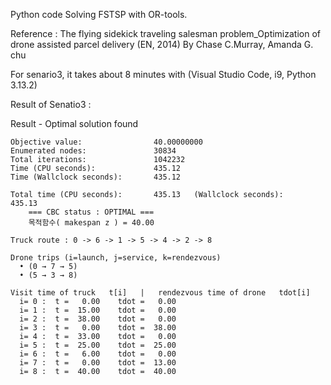 Python code Solving FSTSP with OR-tools. 

Reference : The flying sidekick traveling salesman problem_Optimization of drone assisted parcel delivery (EN, 2014) By Chase C.Murray, Amanda G. chu

For senario3, it takes about 8 minutes with (Visual Studio Code, i9, Python 3.13.2)

Result of Senatio3 :

Result - Optimal solution found

    Objective value:                40.00000000
    Enumerated nodes:               30834
    Total iterations:               1042232
    Time (CPU seconds):             435.12
    Time (Wallclock seconds):       435.12
    
    Total time (CPU seconds):       435.13   (Wallclock seconds):       435.13
        === CBC status : OPTIMAL ===
        목적함수( makespan z ) = 40.00
    
    Truck route : 0 -> 6 -> 1 -> 5 -> 4 -> 2 -> 8
    
    Drone trips (i=launch, j=service, k=rendezvous)
      • (0 → 7 → 5)
      • (5 → 3 → 8)
    
    Visit time of truck   t[i]   |   rendezvous time of drone   tdot[i]
      i= 0 :  t =   0.00    tdot =   0.00
      i= 1 :  t =  15.00    tdot =   0.00
      i= 2 :  t =  38.00    tdot =   0.00
      i= 3 :  t =   0.00    tdot =  38.00
      i= 4 :  t =  33.00    tdot =   0.00
      i= 5 :  t =  25.00    tdot =  25.00
      i= 6 :  t =   6.00    tdot =   0.00
      i= 7 :  t =   0.00    tdot =  13.00
      i= 8 :  t =  40.00    tdot =  40.00
    
